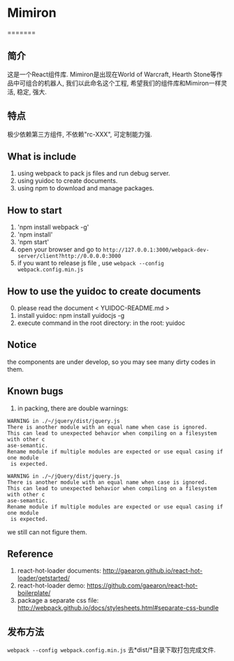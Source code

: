 ﻿# Mimiron
=======

简介
------
这是一个React组件库.
Mimiron是出现在World of Warcraft, Hearth Stone等作品中可组合的机器人, 我们以此命名这个工程, 希望我们的组件库和Mimiron一样灵活, 稳定, 强大.

特点
------
极少依赖第三方组件, 不依赖"rc-XXX", 可定制能力强.

What is include
------
1. using webpack to pack js files and run debug server.
2. using yuidoc to create documents.
3. using npm to download and manage packages.

How to start
------
1. 'npm install webpack -g'
2. 'npm install' 
3. 'npm start'
4.  open your browser and go to `http://127.0.0.1:3000/webpack-dev-server/client?http://0.0.0.0:3000`
5. if you want to release js file , use `webpack --config webpack.config.min.js`

How to use the yuidoc to create documents
------
0. please read the document < YUIDOC-README.md > 
1. install yuidoc: npm install yuidocjs -g
2. execute command in the root directory: in the root: yuidoc

Notice
------
the components are under develop, so you may see many dirty codes in them.

Known bugs
------
1. in packing, there are double warnings: 
```
WARNING in ./~/jquery/dist/jquery.js
There is another module with an equal name when case is ignored.
This can lead to unexpected behavior when compiling on a filesystem with other c
ase-semantic.
Rename module if multiple modules are expected or use equal casing if one module
 is expected.

WARNING in ./~/jQuery/dist/jquery.js
There is another module with an equal name when case is ignored.
This can lead to unexpected behavior when compiling on a filesystem with other c
ase-semantic.
Rename module if multiple modules are expected or use equal casing if one module
 is expected.
 ```
 we still can not figure them.


Reference
--------
1. react-hot-loader documents: http://gaearon.github.io/react-hot-loader/getstarted/
2. react-hot-loader demo: https://github.com/gaearon/react-hot-boilerplate/
3. package a separate css file: http://webpack.github.io/docs/stylesheets.html#separate-css-bundle

发布方法
-------
`webpack --config webpack.config.min.js` 去*dist/*目录下取打包完成文件.